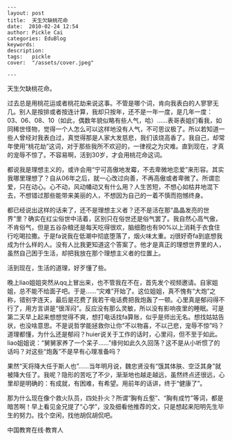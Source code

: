 
    ---
    layout: post  
    title:  天生欠缺桃花命  
    date:  2010-02-24 12:54  
    author: Pickle Cai  
    categories: EduBlog  
    keywords: 
    description:   
    tags:	pickle   
    cover:  "/assets/cover.jpeg"  

    ---  
    
天生欠缺桃花命。



过去总是用桃花运或者桃花劫来说这事。不管是哪个词，肯向我表白的人寥寥无几。别人是按排或者按连计算，我却只按年，还不是一年一度，是几年一度：03、06、08、10（如此，偶数年貌似略有些人气，哈）……表哥表姐们看我，如同稀世怪物，觉得一个人怎么可以这样地没有人气，不可思议极了。所以若知道一些人曾经对我表白过，真觉得那是人家大发慈悲，我们该烧高香了。我自己，却常年使用“桃花劫”这词，对于那些我所不欢迎的，一律视之为灾难。直到现在，才真的宠辱不惊了。不容易啊，活到30岁，才会用桃花命这词。



都说我是理想主义的，或许会用“宁可高傲地发霉，不去卑微地恋爱”来形容。其实我哪里理想了？自从06年之后，就一心改过向善，不再高傲或者卑微了。所谓恋爱，只在动心。心不动，风动幡动又有什么用？人生苦短，不想心如枯井地混下去，不想错过那些能带来美丽的人，不想因为自己的一着不慎而抱憾终身。



都已经说出这样的话来了，还不是理想主义者？还不是活在那“晶晶发亮的世界”里？确实在红尘俗世中活着，区别只在俗世还是俗气罢了。我自然心高气傲，不肯俗气，但是五谷杂粮还是每天吃得很欢，脑细胞也有90%以上消耗于衣食住行吃喝拉撒。于是fa说我在低潮中彻底堕落了，烟火味太重。zj很好奇fa到底想我成为什么样的人。没有人比我更知道这个答案了。他才是真正的理想世界里的人，虽然自己困于生活，却把我放在那个理想主义者的位置上。



活到现在，生活的道理，好歹懂了些。



 



晚上liao姐姐突然从qq上冒出来，也不管我在不在，首先发个视频邀请。自家姐姐，总不能不给面子吧。于是……“灾难”开始了。这位姐姐，真不愧有“大炮”之称，错别字连天，最后是花费了我若干电话费把我炮轰了一顿。心里真是郁闷得不行了，用方言讲是“很浑闷”。反应没有那么灵敏，所以没有影响夜里的睡眠。可是第二天早上起来想想觉得不爽，想打电话找fa算账，似乎是师出无名。想找姑姑告状，也没啥意思。不是说哲学能拯救你让你“不以物喜，不以己悲，宠辱不惊”吗？道理都懂，为什么还是郁闷？huier说关于工作的话时，心里闷，但不至于如此。liao姐姐说：“舅舅家养了一个呆子……”缘何如此久久回荡？这不是从小听惯了的话吗？对这些“炮轰”不是早有心理准备吗？



果然“天将降大任于斯人也”……当年明月说，魏忠贤没有“饿其体肤、空泛其身”就被降大任了。我呢？隐形的苦吃了不少，渐渐地也越走越远，虽然终点还很远，心里却是明确的：有成就，有困难，有希望。用前年的话讲，终于“健康了”。



那为什么现在像个救火队员，四处扑火？所谓“胸有丘壑”、“胸有成竹”等词，都是暗苦啊！早上看见金兄提了“心学”，没及细看他推荐的文，只是想起来阳明先生毕生的努力。找个空闲，找他胡侃胡侃吧。



		    
 中国教育在线·教育人

